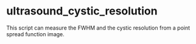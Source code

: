 # ultrasound_cystic_resolution
This script can measure the FWHM and the cystic resolution from a point spread function image.
